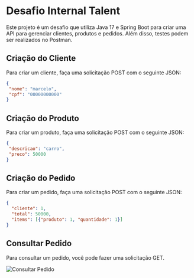 
# Desafio Internal Talent

Este projeto é um desafio que utiliza Java 17 e Spring Boot para criar uma API para gerenciar clientes, produtos e pedidos. Além disso, testes podem ser realizados no Postman.

## Criação do Cliente

Para criar um cliente, faça uma solicitação POST com o seguinte JSON:

```json
{
 "nome": "marcelo",
 "cpf": "00000000000"
}
```

## Criação do Produto

Para criar um produto, faça uma solicitação POST com o seguinte JSON:

```json
{
 "descricao": "carro",
 "preco": 50000
}
```

## Criação do Pedido

Para criar um pedido, faça uma solicitação POST com o seguinte JSON:

```json
{
  "cliente": 1,
  "total": 50000,
  "items": [{"produto": 1, "quantidade": 1}]
}
```

## Consultar Pedido

Para consultar um pedido, você pode fazer uma solicitação GET.

![Consultar Pedido](https://github.com/adolfobjj/internalTalent/assets/47535842/30a34593-27e8-4717-b4d0-7e1343421215)
```
